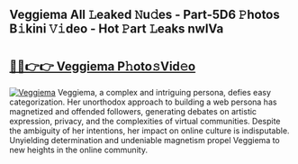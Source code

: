 ## Veggiema All 𝙻eaked 𝙽u𝚍es - Part-5D6 𝙿hotos B𝚒kini 𝚅𝚒deo - Hot 𝙿art 𝙻eaks nwIVa

# <h2><a href="http://ld0asgq.urlbe.top/?page=Veggiema">🔗🔗👉👉 Veggiema P𝚑oto𝚜Vid𝚎o</a></h2>

[![Veggiema](https://i.imgur.com/eBuTRDB.gif)](http://ld0asgq.urlbe.top/?page=Veggiema)
Veggiema, a complex and intriguing persona, defies easy categorization. Her unorthodox approach to building a web persona has magnetized and offended followers, generating debates on artistic expression, privacy, and the complexities of virtual communities. Despite the ambiguity of her intentions, her impact on online culture is indisputable. Unyielding determination and undeniable magnetism propel Veggiema to new heights in the online community.
